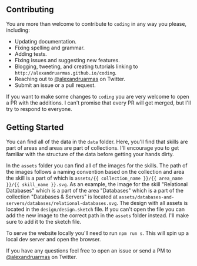 ## Contributing

You are more than welcome to contribute to `coding` in any way you please, including:

* Updating documentation.
* Fixing spelling and grammar.
* Adding tests.
* Fixing issues and suggesting new features.
* Blogging, tweeting, and creating tutorials linking to `http://alexandruarmas.github.io/coding`.
* Reaching out to [@alexandruarmas](https://twitter.com/alexandruarmas) on Twitter.
* Submit an issue or a pull request.

If you want to make some changes to `coding` you are very welcome to open a PR with the additions. I can't promise that every PR will get merged, but I'll try to respond to everyone.

## Getting Started

You can find all of the data in the `data` folder. Here, you'll find that skills are part of areas and areas are part of collections. I'll encourage you to get familiar with the structure of the data before getting your hands dirty.

In the `assets` folder you can find all of the images for the skills. The path of the images follows a naming convention based on the collection and area the skill is a part of which is `assets/{{ collection_name }}/{{ area_name }}/{{ skill_name }}.svg`. As an example, the image for the skill "Relational Databases" which is a part of the area "Databases" which is a part of the collection "Databases & Servers" is located at `assets/databases-and-servers/databases/relational-databases.svg`. The design with all assets is located in the `design/design.sketch` file. If you can't open the file you can add the new image to the correct path in the `assets` folder instead. I'll make sure to add it to the sketch file.

To serve the website locally you'll need to run `npm run s`. This will spin up a local dev server and open the browser.

If you have any questions feel free to open an issue or send a PM to [@alexandruarmas](https://twitter.com/alexandruarmas) on Twitter. 